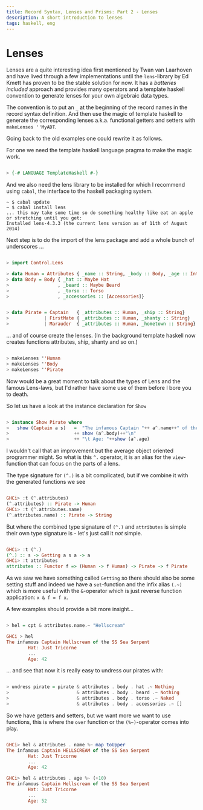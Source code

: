 ```yaml
---
title: Record Syntax, Lenses and Prisms: Part 2 - Lenses
description: A short introduction to lenses
tags: haskell, eng
---
```


Lenses
======

Lenses are a quite interesting idea first mentioned by Twan van Laarhoven and
have lived through a few implementations until the `lens`-library by Ed Kmett
has proven to be the stable solution for now. It has a *batteries included*
approach and provides many operators and a template haskell convention to
generate lenses for your own algebraic data types.

The convention is to put an `_` at the beginning of the record names in the
record syntax definition. And then use the magic of template haskell to generate
the corresponding lenses a.k.a. functional getters and setters
with `makeLenses ''MyADT`.

Going back to the old examples one could rewrite it as follows.

For one we need the template haskell language pragma to make the magic work.

~~~haskell

> {-# LANGUAGE TemplateHaskell #-}

~~~

And we also need the lens library to be installed for which I recommend using
`cabal`, the interface to the haskell packaging system.

~~~shell
~ $ cabal update
~ $ cabal install lens
... this may take some time so do something healthy like eat an apple or stretching until you get:
Installed lens-4.3.3 (the current lens version as of 11th of August 2014)
~~~

Next step is to do the import of the lens package and add a whole bunch of
underscores ...

<!--

> module Pirates where
> import Data.Char (toLower, toUpper)
> import Data.List (intercalate)

-->

~~~haskell

> import Control.Lens

> data Human = Attributes { _name :: String, _body :: Body, _age :: Int} deriving (Show)
> data Body = Body { _hat :: Maybe Hat
>                  , _beard :: Maybe Beard
>                  , _torso :: Torso
>                  , _accessories :: [Accessories]}

~~~
<!--

> data Hat = Tricorne | WideBrimmedHat | Bandana deriving (Show)
> data Torso = Naked | Vest | ShabbyShirt deriving (Show)
> data Accessories = Parrot | Monkey | PegLeg | EyePatch | EarRing | Hook deriving (Show)

> data Beard = Beard Colour BeardType
> instance Show Beard where show (Beard c t) = "an exquisite "++ map toLower (show c)++" "++show t
> data Colour = Black | Red | Blond | White | Brown deriving (Show)
> data BeardType = Moustache | Ladybeard | Goatee | FullBeard deriving (Show)

> instance Show Body where
>   show b = "\t Hat: "  ++show (_hat b)++"\n"
>          ++"\t Beard: "++show (_beard b)++"\n"
>          ++"\t Torso: "++show (_torso b)++"\n"
>          ++"\t Accessories: "++ (intercalate ", " $ map show (_accessories b))

-->

~~~haskell

> data Pirate = Captain   { _attributes :: Human, _ship :: String}
>             | FirstMate { _attributes :: Human, _shanty :: String}
>             | Marauder  { _attributes :: Human, _hometown :: String}

~~~

... and of course create the lenses. (In the background template haskell now
creates functions attributes, ship, shanty and so on.)

~~~haskell

> makeLenses ''Human
> makeLenses ''Body
> makeLenses ''Pirate

~~~

Now would be a great moment to talk about the types of Lens and the famous
Lens-laws, but I'd rather have some use of them before I bore you to death.

So let us have a look at the instance declaration for `Show`

~~~haskell

> instance Show Pirate where
>   show (Captain a s)   =  "The infamous Captain "++ a^.name++" of the "++ s++"\n"
>                        ++ show (a^.body)++"\n"
>                        ++ "\t Age: "++show (a^.age)

~~~

<!--

>   show (FirstMate a s) =  "Mate "++a^.name++" sings "++s
>                        ++ show (a^.body)++"\n"
>                        ++ "\t Age: "++show (a^.age)
>   show (Marauder a h) =   "Fearsome Pirate "++a^.name++" from "++h++"\n"
>                        ++ show (a^.body)++"\n"
>                        ++ "\t Age: "++show (a^.age)

-->

I wouldn't call that an improvement but the average object oriented programmer
might. So what is this `^.` operator, it is an alias for the `view`-function
that can focus on the parts of a lens.

The type signature for `(^.)` is a bit complicated, but if we combine it with
the generated functions we see

~~~haskell

GHCi> :t (^.attributes)
(^.attributes) :: Pirate -> Human
GHCi> :t (^.attributes.name)
(^.attributes.name) :: Pirate -> String

~~~

But where the combined type signature of `(^.)` and `attributes` is simple their
own type signature is - let's just call it *not* simple.

~~~haskell

GHCi> :t (^.)
(^.) :: s -> Getting a s a -> a
GHCi> :t attributes
attributes :: Functor f => (Human -> f Human) -> Pirate -> f Pirate

~~~

As we saw we have something called `Getting` so there should also be some
setting stuff and indeed we have a `set`-function and the infix alias `(.~)`
which is more useful with the `&`-operator which is just reverse function
application: `x & f = f x`.

<!--

> cpt = Captain ( Attributes  "Blackbeard"
>                            ( Body ( Just Tricorne)
>                                   ( Just (Beard Black FullBeard))
>                                     Vest
>                                     [Parrot, PegLeg]
>                                   )
>                             42)
>                 "SS Sea Serpent"

> mt1 = FirstMate { _attributes = Attributes { _name = "Redbeard"
>                                            , _body = Body { _hat   = Just WideBrimmedHat
>                                                           , _beard = Nothing
>                                                           , _torso = Naked
>                                                           , _accessories = [EarRing, Monkey]
>                                                           }
>                                            , _age = 30
>                                            }
>                 , _shanty = "What shall we do with the drunken sailor"
>                 }

> mrd = Marauder { _attributes = Attributes { _name = "Neckbeard"
>                                           , _body = Body { _hat   = Just Bandana
>                                                          , _beard = Just (Beard Brown Goatee)
>                                                          , _torso = ShabbyShirt
>                                                          , _accessories = [EyePatch]
>                                                          }
>                                           , _age = 20
>                                           }
>                , _hometown = "Hipsterhausen"
>                }

-->

A few examples should provide a bit more insight...

~~~haskell

> hel = cpt & attributes.name.~ "Hellscream"

GHCi > hel
The infamous Captain Hellscream of the SS Sea Serpent
        Hat: Just Tricorne
        ...
        Age: 42

~~~

... and see that now it is really easy to undress our pirates with:

~~~haskell

> undress pirate = pirate & attributes . body . hat .~ Nothing
>                         & attributes . body . beard .~ Nothing
>                         & attributes . body . torso .~ Naked
>                         & attributes . body . accessories .~ []

~~~

So we have getters and setters, but we want more we want to use functions, this
is where the `over` function or the `(%~)`-operator comes into play.

~~~haskell

GHCi> hel & attributes . name %~ map toUpper 
The infamous Captain HELLSCREAM of the SS Sea Serpent
        Hat: Just Tricorne
        ...
        Age: 42

GHCi> hel & attributes . age %~ (+10)
The infamous Captain Hellscream of the SS Sea Serpent
        Hat: Just Tricorne
        ...
        Age: 52

~~~


